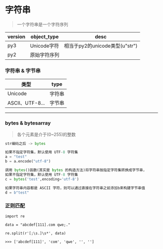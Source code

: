 # 字符串

> 一个字符串是一个字符序列

version|object_type|desc
---|---|---
py3|Unicode字符|相当于py2的unicode类型(u"str")
py2|原始字符序列|


### 字符串 & 字节串
类型|type
---|---
Unicode|字符串
ASCII、UTF-8...|字节串

---

### bytes & bytesarray
> 各个元素是介于(0~255)的整数

```python
str编码之后 -> bytes

如果不指定字符集，默认使用 UTF-8 字符集
a = "test"
b = a.encode("utf-8")

调用 bytes()函数(其实是 bytes 的构造方法)将字符串按指定字符集转换成字节串，
如果不指定字符集，默认使用 UTF-8 字符集
c = bytes('test',encoding='utf-8')

如果字符串内容都是 ASCII 字符，则可以通过直接在字符串之前添加b来构建字节串值
d = b"test"
```

### 正则匹配
```
import re

data = "abcdef[111].com qwe;."

re.split(r'[;\s.]\s*', data)

>>> ['abcdef[111]', 'com', 'qwe', '', '']
```